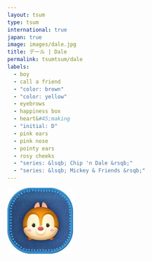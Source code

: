 ```yaml
---
layout: tsum
type: tsum
international: true
japan: true
image: images/dale.jpg
title: デール | Dale
permalink: tsumtsum/dale
labels:
  - boy
  - call a friend
  - "color: brown"
  - "color: yellow"
  - eyebrows
  - happiness box
  - heart&#45;making
  - "initial: D"
  - pink ears
  - pink nose
  - pointy ears
  - rosy cheeks
  - "series: &lsqb; Chip 'n Dale &rsqb;"
  - "series: &lsqb; Mickey & Friends &rsqb;"
---
```

<img class="ui image" src="../images/dale.jpg">
